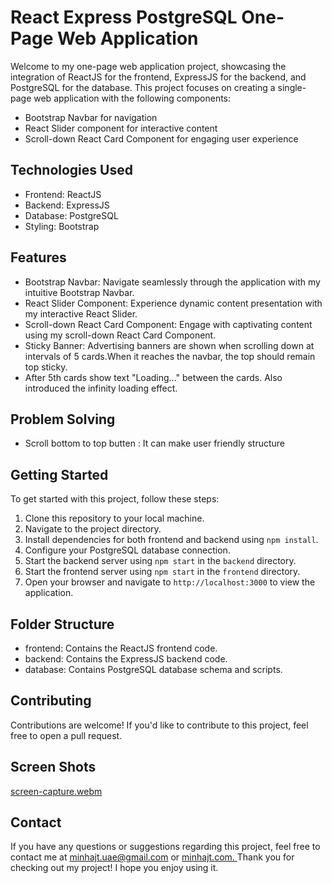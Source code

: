 React Express PostgreSQL One-Page Web Application
=================================================

Welcome to my one-page web application project, showcasing the integration of ReactJS for the frontend, ExpressJS for the backend, and PostgreSQL for the database. This project focuses on creating a single-page web application with the following components:

-   Bootstrap Navbar for navigation
-   React Slider component for interactive content
-   Scroll-down React Card Component for engaging user experience
 
Technologies Used
-----------------

-   Frontend: ReactJS
-   Backend: ExpressJS
-   Database: PostgreSQL
-   Styling: Bootstrap

Features
--------

-   Bootstrap Navbar: Navigate seamlessly through the application with my intuitive Bootstrap Navbar.
-   React Slider Component: Experience dynamic content presentation with my interactive React Slider.
-   Scroll-down React Card Component: Engage with captivating content using my scroll-down React Card Component.
-   Sticky Banner: Advertising banners are shown when scrolling down at intervals of 5 cards.When it reaches the navbar, the top should remain top sticky.
-  After 5th cards show text "Loading..." between the cards. Also introduced the infinity loading effect.

Problem Solving
--------

-   Scroll bottom to top butten : It can make user friendly structure

Getting Started
---------------

To get started with this project, follow these steps:

1.  Clone this repository to your local machine.
2.  Navigate to the project directory.
3.  Install dependencies for both frontend and backend using `npm install`.
4.  Configure your PostgreSQL database connection.
5.  Start the backend server using `npm start` in the `backend` directory.
6.  Start the frontend server using `npm start` in the `frontend` directory.
7.  Open your browser and navigate to `http://localhost:3000` to view the application.

Folder Structure
----------------

-   frontend: Contains the ReactJS frontend code.
-   backend: Contains the ExpressJS backend code.
-   database: Contains PostgreSQL database schema and scripts.

Contributing
------------

Contributions are welcome! If you'd like to contribute to this project, feel free to open a pull request.

Screen Shots
------------


[screen-capture.webm](https://github.com/minhaaj-t/React-Assessment/assets/72432356/5d89de13-60d5-42d6-ba5f-7ab6591f78ea)



Contact
-------

If you have any questions or suggestions regarding this project, feel free to contact me at minhajt.uae@gmail.com or [minhajt.com.
](https://www.minhajt.com/)
Thank you for checking out my project! I hope you enjoy using it.
